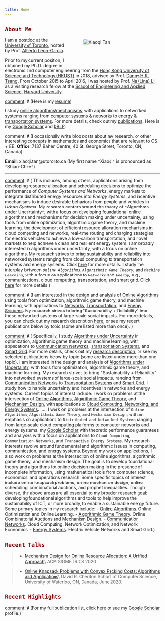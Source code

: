 ```yaml
---
title: Home
---
```


[<img src="/img/xiaoqi_uoft_beam.jpg" style="max-width:20%;min-width:198px;float:right; margin: 60px 50px" alt="Xiaoqi Tan" />](https://xiaoqitan.org)

## <span style="color:darkred">`About Me`</span>

I am a postdoc at the [University of Toronto](https://utoronto.ca), hosted by Prof. [Alberto Leon-Garcia](https://www.ece.utoronto.ca/people/leon-garcia-a/).  


Prior to my current position, I obtained my Ph.D. degree in electronic and computer engineering from the [Hong Kong University of Science and Technology (HKUST)](https://www.ust.hk/) in 2018, advised by Prof. [Danny H.K. Tsang](https://eetsang.home.ece.ust.hk/). From October 2015 to April 2016, I was hosted by Prof. [Na (Lina) Li](https://nali.seas.harvard.edu/) as a visiting research fellow at the [School of Engineering and Applied Science](https://www.seas.harvard.edu/), [Harvard University](https://harvard.edu). 

[comment]: # (Here is my [resume](/resume))


I study [online algorithms/mechanisms](/publications_topic/#online-algorithms), with applications to networked systems ranging from [computer systems & networks](/publications_topic/#networks) to [energy & transportation systems](/publications_topic/#energy).  For more details, check out my [publications](/publications_year). Here is my  [Google Scholar](https://scholar.google.com/citations?user=drR_WcAAAAAJ&hl=en) and [DBLP](https://dblp.org/pid/139/4363.html).

[comment]: # (I occasionally write [blog posts](/post) about my research, or other interesting concepts in mathematics and economics that are relevant to CS + EE. **Office**: 7137 Bahen Centre, 40 St. George Street, Toronto, ON, Canada)

**Email**: $\textsf{xiaoqi.tan}@\textsf{utoronto.ca}$ (My first name `"`Xiaoqi`"` is pronounced as `"`Shiao-Chee`"`)

---

[comment]: # (## <span style="color:darkred">`Research`</span>I am interested in the design and analysis of _Online Algorithms and Mechanisms_, with applications to _Networked Systems_ ranging from computer systems and networks to energy and transportation systems.  My work aims to ensure _Rigor in Systems Research_. To accomplish this, I use tools from optimization,  economics and computation, and machine learning.)


[comment]: # ( This includes, among others, applications arising from developing resource allocation and scheduling decisions to optimize the performance  of _Computer Systems and Networks_, energy markets to integrate distributed energy resources into  _Energy Systems_, and incentive mechanisms to induce desirable behaviors from people and vehicles in _Urban Systems_. My research centers around the theory of `"`Algorithms under Uncertainty`"`, with a focus on developing foundational online algorithms and mechanisms for decision making under uncertainty, using tools from online optimization, algorithmic game theory, and machine learning. the development of efficient resource allocation mechanisms in cloud computing and networks, real-time routing and charging strategies for electric vehicles to achieve a low-carbon transportation, and novel markets to help achieve a clean and resilient energy system.  I am broadly interested in algorithms under uncertainty, with a focus on online algorithms. My research strives to bring sustainability and reliability  into networked systems ranging from  cloud computing to transportation systems and energy systems. Click [here](/research) for more details. I study the interplay between _`Online Algorithms`_, _`Algorithmic Game Theory`_, and _`Machine Learning`_,  with a focus on applications to _`Networks`_ and _`Energy`_, e.g., communications, cloud computing, transportation, and smart grid. Click [here](/research) for more details.)


[comment]: # (I am interested in the design and analysis of [Online Algorithms](/#online-algorithms) using tools from optimization, algorithmic game theory, and machine learning, with applications to [Networks](/#networks), [Transportation](/#transportation), and [Energy Systems](/#energy).   My research strives to bring "Sustainability + Reliability"  into these networked systems of large-scale  social impacts. For more details, you can check out my research description  [here](/research), or see my recent publications below by topic (some are listed more than once). )


[comment]: # ( Specifically, I study [Algorithms under Uncertainty](/#online-algorithms) in optimization, algorithmic game theory, and machine learning, with applications to [Communication Networks](/#networks), [Transportation Systems](/#energy), and [Smart Grid](/#energy).  For more details,  check out my [research description](/research), or see my selected publications below by topic (some are listed under more than one topic).  I am interested in the design and analysis of [Algorithms under Uncertainty](/#online-algorithms), with tools from optimization, algorithmic game theory, and machine learning. My research strives to bring "Sustainability + Reliability" into networked systems of large-scale social impacts, ranging from [Communication Networks](/#networks) to [Transportation Systems](/#energy) and [Smart Grid](/#energy). I study how to handle uncertainty and incentives in networks and energy systems. Current topics of interest include: I work on problems at the intersection of [Online Algorithms](/#online-algorithms), [Algorithmic Game Theory](/#algorithmic-game-theory-mechanism-design), and [Mechanism Design](/#algorithmic-game-theory-mechanism-design), with applications to [Cloud Computing, Networking, and Energy Systems](/#applications). ..... I work on problems at the intersection of `Online Algorithms`,  `Algorithmic Game Theory`, and `Mechanism Design`, with an emphasis on applications to `Distributed and Networked Systems` ranging from  large-scale cloud computing platforms to computer networks and  energy systems. my [Google Scholar](https://scholar.google.com/citations?hl=en&user=drR_WcAAAAAJ&view_op=list_works&sortby=pubdate) with theoretic performance guarantees and analyses with a focus on applications to `Cloud Computing`, `Communication Networks`, and `Transactive Energy Systems`.  My research interests revolve around fundamental and algorithmic issues in computing, communication, and energy systems.  Beyond my work on applications, I also work on problems at the intersection of online algorithms, algorithmic game theory, and mechanism design. The goal is to develop foundational theory and algorithms for online decision making in the presence of incomplete information, using mathematical tools from computer science, economics, and operations research. Some specific topics of interest include online knapsack problems, online mechanism design, online scheduling, combinatorial auctions, and prophet inequalities. Though diverse, the above areas are all essential to my broader research  goal: developing foundational  algorithms and tools to help improve the sustainability of ICT, or more broadly, to enable a sustainable energy future. Some primary topics in my research include: - [Online Algorithms](/#online-algorithms). Online Optimization and Online Learning. - [Algorithmic Game Theory](/#algorithmic-game-theory). Online Combinatorial Auctions and Mechanism Design. - [Communication Networks](/#networks). Cloud Computing, Network Optimization, and Network Economics. - [Energy Systems](/#energy). Electric Vehicle Networks and  Smart Grid.)


## <span style="color:darkred">`Recent Talks`</span>
> - [Mechanism Design for Online Resource Allocation: A Uniﬁed Approach](https://www.youtube.com/watch?v=7s09s9p2ZYQ)\\
ACM SIGMETRICS 2020

> - [Online Knapsack Problems with Convex Packing Costs: Algorithms and Applications](https://events.vtools.ieee.org/m/233311)\\
David R. Cheriton School of Computer Science,  University of Waterloo, ON, Canada, June 2020.



<a id="recent"></a> 

## <span style="color:darkred">`Recent Highlights` </span> 

>
<ul class=circle>
        <script>
            var i;
            for (i = 0; i < papers_full.length; i++) {
            if (papers_full[i].highlight.search("yes") >= 0) {
                document.write("<li class=paper>");
                printPaper(papers_full[i], "O");
                document.write("</li>");
            }
        }
        </script>
</ul>

[comment]: # (For my  full publication list,  click [here](/publications_year) or see my [Google Scholar](https://scholar.google.com/citations?hl=en&user=OIDN4i8AAAAJ&view_op=list_works&sortby=pubdate) profile.)
